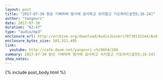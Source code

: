 ```yaml
---
layout: post
title: "2017-07-30 항상 기뻐하며 범사에 감사하고 쉬지말고 기도하라[살전5;16-24]"
author: "Yangnuri"
date: 2017-07-30
duration: "62:47"
type: "audio/mp3"
enclosure_url: http://archive.org/download/AudioJoiner170730132244/AudioJoiner170730132244.mp3
enclosure_bytes_size: 101,311,495
link:
  youtube: http://cafe.daum.net/yangnuri-ch/Q6h4/209
summary: 2017-07-30 항상 기뻐하며 범사에 감사하고 쉬지말고 기도하라[살전5;16-24]
show_notes:
---
```


{% include post_body.html %}
